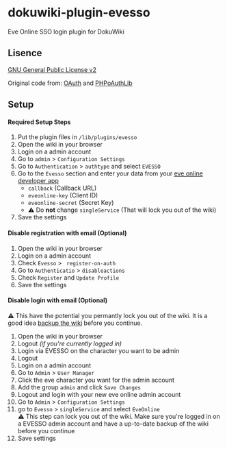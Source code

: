 # dokuwiki-plugin-evesso
Eve Online SSO login plugin for DokuWiki 

## Lisence
[GNU General Public License v2](https://www.gnu.org/licenses/old-licenses/gpl-2.0.html)

Original code from: [OAuth](https://github.com/cosmocode/dokuwiki-plugin-oauth) and [PHPoAuthLib](https://github.com/Lusitanian/PHPoAuthLib)

## Setup

#### Required Setup Steps
1. Put the plugin files in `/lib/plugins/evesso`
1. Open the wiki in your browser
1. Login on a admin account
1. Go to `admin` > `Configuration Settings`
1. Go to `Authentication` > `authtype` and select `EVESSO`
1. Go to the `Evesso` section and enter your data from your [eve online developer app](https://developers.eveonline.com/applications)
    * `callback` (Callback URL)
    * `eveonline-key` (Client ID)
    * `eveonline-secret` (Secret Key)    
    * :warning: Do **not** change `singleService` (That will lock you out of the wiki)
1. Save the settings

#### Disable registration with email (Optional)

1. Open the wiki in your browser
1. Login on a admin account
1. Check `Evesso` > ` register-on-auth`
1. Go to `Authenticatio` > `disableactions`
1. Check `Register` and `Update Profile`
1. Save the settings

#### Disable login with email (Optional)

:warning: This have the potential you permantly lock you out of the wiki. It is a good idea [backup the wiki](https://www.dokuwiki.org/faq:backup) before you continue. 

1. Open the wiki in your browser
1. Logout *(if you're currently logged in)*
1. Login via EVESSO on the character you want to be admin
1. Logout
1. Login on a admin account
1. Go to `Admin` > `User Manager`
1. Click the eve character you want for the admin account
1. Add the group `admin` and click `Save Changes`
1. Logout and login with your new eve online admin account
1. Go to `Admin` > `Configuration Settings`
1. go to `Evesso` > `singleService` and select `EveOnline`  
:warning: This step can lock you out of the wiki. Make sure you're logged in on a EVESSO admin account and have a up-to-date backup of the wiki before you continue
1. Save settings 
